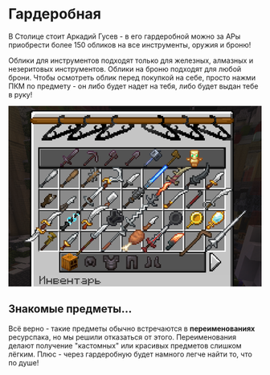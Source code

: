 
# Гардеробная <Badge type="warning" text="В Бете" />

В Столице стоит Аркадий Гусев - в его гардеробной можно за АРы приобрести более 150 обликов на все инструменты, оружия и броню!

Облики для инструментов подходят только для железных, алмазных и незеритовых инструментов. Облики на броню подходят для любой брони. Чтобы осмотреть облик перед покупкой на себе, просто нажми ПКМ по предмету - он либо будет надет на тебя, либо будет выдан тебе в руку!

![Меню гардеробной](/assets/gameplay/unique/wardrobe/wardrobe_menu.png)

## Знакомые предметы...

Всё верно - такие предметы обычно встречаются в **переименованиях** ресурспака, но мы решили отказаться от этого. Переименования делают получение "кастомных" или красивых предметов слишком лёгким. Плюс - через гардеробную будет намного легче найти то, что по душе!